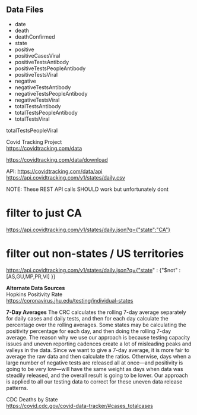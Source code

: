 ## Data Files
  
* date
* death
* deathConfirmed
* state
* positive
* positiveCasesViral
* positiveTestsAntibody
* positiveTestsPeopleAntibody
* positiveTestsViral
* negative
* negativeTestsAntibody
* negativeTestsPeopleAntibody
* negativeTestsViral
* totalTestsAntibody
* totalTestsPeopleAntibody
* totalTestsViral


totalTestsPeopleViral
  
Covid Tracking Project  
https://covidtracking.com/data    

https://covidtracking.com/data/download  

API: https://covidtracking.com/data/api  
https://api.covidtracking.com/v1/states/daily.csv  

NOTE: These REST API calls SHOULD work but unfortunately dont 
# filter to just CA  
https://api.covidtracking.com/v1/states/daily.json?q={"state":"CA"}  
# filter out non-states / US territories  
https://api.covidtracking.com/v1/states/daily.json?q={"state" : {"$not" : [AS,GU,MP,PR,VI] }}  

**Alternate Data Sources**  
Hopkins Positivity Rate  
https://coronavirus.jhu.edu/testing/individual-states  
  
**7-Day Averages** The CRC calculates the rolling 7-day average separately for daily cases and daily tests, and then for each day calculate the percentage over the rolling averages. Some states may be calculating the positivity percentage for each day, and then doing the rolling 7-day average. The reason why we use our approach is because testing capacity issues and uneven reporting cadences create a lot of misleading peaks and valleys in the data. Since we want to give a 7-day average, it is more fair to average the raw data and then calculate the ratios. Otherwise, days when a large number of negative tests are released all at once—and positivity is going to be very low—will have the same weight as days when data was steadily released, and the overall result is going to be lower. Our approach is applied to all our testing data to correct for these uneven data release patterns.
  
CDC Deaths by State  
https://covid.cdc.gov/covid-data-tracker/#cases_totalcases

